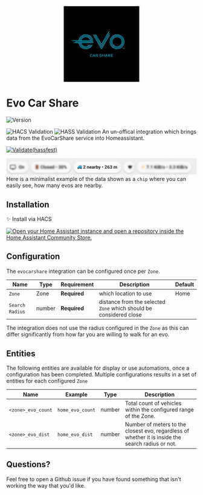 

<img src="docs/assets/evo-thumbnail.png" alt="Alt Text" height="200" style="display: block; margin: 0 auto" >

# Evo Car Share

![Version](https://img.shields.io/badge/dynamic/json?url=https%3A%2F%2Fraw.githubusercontent.com%2Fjazzz%2Fha-evocarshare%2Frefs%2Fheads%2Fmain%2Fcustom_components%2Fevocarshare%2Fmanifest.json&query=%24.version&label=Version
)


![HACS Validation](https://github.com/jazzz/ha-evocarshare/actions/workflows/hacs_validate.yaml/badge.svg)
![HASS Validation](https://github.com/github/docs/actions/workflows/hass_validate.yaml/badge.svg?branch=main)
An un-offical integration which brings data from the EvoCarShare service into Homeassistant.

[![Validate(hassfest)](https://github.com/jazzz/ha-evocarshare/actions/workflows/hass_validate.yaml/badge.svg?branch=main)](https://github.com/jazzz/ha-evocarshare/actions/workflows/hass_validate.yaml)

![Example Usage](docs/assets/evo_baricon.png)
Here is a minimalist example of the data shown as a `chip` where you can easily see, how many evos are nearby.
## Installation

✨ Install via HACS

[![Open your Home Assistant instance and open a repository inside the Home Assistant Community Store.](https://my.home-assistant.io/badges/hacs_repository.svg)](https://my.home-assistant.io/redirect/hacs_repository/?owner=jazzz&repository=ha-evocarshare)


## Configuration 

The `evocarshare` integration can be configured once per `Zone`.


| Name                             | Type                   | Requirement  | Description                                                                                                                                                     | Default             |
|----------------------------------|------------------------|--------------|-----------------------------------------------------------------------------------------------------------------------------------------------------------------|---------------------|
| `Zone`                           | Zone                 | **Required** | which location to use     | Home 
| `Search Radius`                  | number                 | **Required** | distance from the selected `Zone` which should be considered close    |  

The integration does not use the radius configured in the `Zone` as this can differ significantly from how far you are willing to walk for an evo.  

## Entities

The following entities are available for display or use automations, once a configuration has been completed. Multiple configurations results in a set of entities for each configured `Zone`

| Name          | Example | Type | Description |
|---------------|------|---|----|
| `<zone>_evo_count` | `home_evo_count` | number | Total count of vehicles within the configured range of the Zone.
| `<zone>_evo_dist`  | `home_evo_dist`  | number | Number of meters to the closest evo, regardless of whether it is inside the search radius or not.


## Questions?
Feel free to open a Github issue if you have found something that isn't working the way that you'd like.